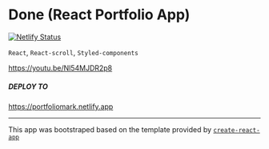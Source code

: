 # Done (React Portfolio App)

[![Netlify Status](https://api.netlify.com/api/v1/badges/5cfea9d2-ddd4-4133-ac12-eb4c392a6ce9/deploy-status)](https://app.netlify.com/sites/portfoliomark/deploys)

`React`, `React-scroll`, `Styled-components`

https://youtu.be/Nl54MJDR2p8

##### DEPLOY TO

https://portfoliomark.netlify.app

---

This app was bootstraped based on the template provided by [`create-react-app`](https://github.com/facebook/create-react-app)
